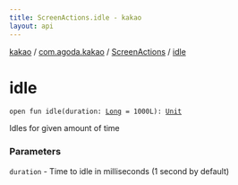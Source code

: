 ```yaml
---
title: ScreenActions.idle - kakao
layout: api
---
```


<div class='api-docs-breadcrumbs'><a href="../../index.html">kakao</a> / <a href="../index.html">com.agoda.kakao</a> / <a href="index.html">ScreenActions</a> / <a href=".">idle</a></div>

# idle

<div class="signature"><code><span class="keyword">open</span> <span class="keyword">fun </span><span class="identifier">idle</span><span class="symbol">(</span><span class="parameterName" id="com.agoda.kakao.ScreenActions$idle(kotlin.Long)/duration">duration</span><span class="symbol">:</span>&nbsp;<a href="https://kotlinlang.org/api/latest/jvm/stdlib/kotlin/-long/index.html"><span class="identifier">Long</span></a>&nbsp;<span class="symbol">=</span>&nbsp;1000L<span class="symbol">)</span><span class="symbol">: </span><a href="https://kotlinlang.org/api/latest/jvm/stdlib/kotlin/-unit/index.html"><span class="identifier">Unit</span></a></code></div>

Idles for given amount of time

### Parameters

<code>duration</code> - Time to idle in milliseconds (1 second by default)